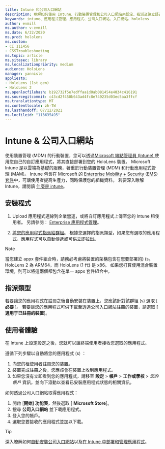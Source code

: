 ```yaml
---
title: Intune 和公司入口網站
description: 瞭解如何使用 Intune、行動裝置管理和公司入口網站來設定、指派及建立舒適的使用者體驗。
keywords: intune、應用程式管理、應用程式、公司入口網站、入口網站、hololens
author: evmill
ms.author: v-evmill
ms.date: 6/22/2020
ms.prod: hololens
ms.custom:
- CI 111456
- CSSTroubleshooting
ms.topic: article
ms.sitesec: library
ms.localizationpriority: medium
audience: HoloLens
manager: yannisle
appliesto:
- HoloLens (1st gen)
- HoloLens 2
ms.openlocfilehash: b192732f5e7edffaa1d0ab081454e4034c416191
ms.sourcegitcommit: c43cd2f450b643ad4fc8e749235d03ec5aa3ffcf
ms.translationtype: MT
ms.contentlocale: zh-TW
ms.lasthandoff: 07/12/2021
ms.locfileid: "113635495"
---
```

# <a name="intune--company-portal"></a>Intune & 公司入口網站

使用裝置管理 (MDM) 的行動裝置，您可以透過[Microsoft 端點管理員 (Intune) ](/intune/windows-holographic-for-business)使用您自己的自訂應用程式，將其直接部署到您的 HoloLens 裝置。 Microsoft Intune 是以雲端為基礎的服務，著重於行動裝置管理 (MDM) 和行動應用程式管理 (MAM)。 Intune 包含在 Microsoft 的 [Enterprise Mobility + Security (EMS) 套件](https://www.microsoft.com/microsoft-365/enterprise-mobility-security)中，可讓使用者提高生產力，同時保護您的組織資料。 若要深入瞭解 Intune，請閱讀 [什麼是 intune](/mem/intune/fundamentals/what-is-intune)。

## <a name="setup"></a>安裝程式

1. Upload 應用程式連線到企業營運，或將自訂應用程式上傳至您的 Intune 租使用者。 另請參閱： [Enterprise 應用程式管理](/windows/client-management/mdm/enterprise-app-management)。

2. [將您的應用程式指派給群組](/mem/intune/apps/apps-deploy)。 根據您選擇的指派類型，如果您有選取的應用程式，應用程式可以自動傳遞或可供立即拉出。

> [!NOTE]
> 當您建立 appx 套件組合時，請務必考慮將裝置的架構包含在您要部署的)  (s。 HoloLens 2 為 ARM64，而 HoloLens (1 代) 是 x86。 如果您打算使用混合裝置環境，則可以將這兩個都包含在單一 appx 套件組合中。

## <a name="assignment-types"></a>指派類型

若要讓您的應用程式在註冊之後自動安裝在裝置上，您應該針對該群組 (s) 選取 [ **必要** ]。
若要讓您的應用程式可供下載至透過公司入口網站註冊的裝置，請選取 [ **適用于已註冊的裝置**]。

## <a name="end-user-experience"></a>使用者體驗

在 Intune 上設定設定之後，您就可以讓終端使用者接收您選取的應用程式。

遵循下列步驟以自動將您的應用程式 (s) ：

1. 向您的租使用者註冊您的裝置。
2. 裝置完成註冊之後，您應該會在裝置上收到應用程式。
3. 如果您沒有立即看到您的應用程式，請移至 **設定**  >  **帳戶**  >  **工作或學校**  >  *您的帳戶* 資訊，並向下滾動以查看已安裝應用程式狀態的相關資訊。

如何透過公司入口網站取得應用程式：

1. 開啟 [**開始] 功能表**，然後選取 [ **Microsoft Store**]。
2. 搜尋 **公司入口網站** 並下載應用程式。
3. 登入您的帳戶。
4. 選取您要接收的應用程式並加以下載。

> [!Tip]
> 深入瞭解如何[自動安裝公司入口網站](/mem/intune/apps/company-portal-app)以及[在 Intune 中部署和管理應用程式](/mem/intune/fundamentals/windows-holographic-for-business#deploy-and-manage-apps)。
